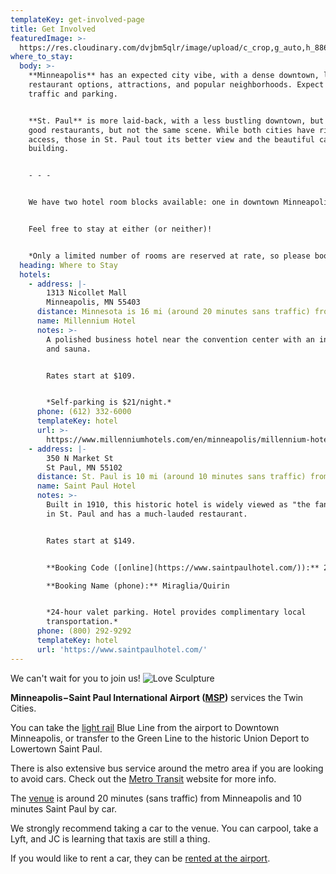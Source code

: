 ```yaml
---
templateKey: get-involved-page
title: Get Involved
featuredImage: >-
  https://res.cloudinary.com/dvjbm5qlr/image/upload/c_crop,g_auto,h_886,w_3208/v1581403478/DSC_0167_17043.NEF_tngvwj.jpg
where_to_stay:
  body: >-
    **Minneapolis** has an expected city vibe, with a dense downtown, lots of
    restaurant options, attractions, and popular neighborhoods. Expect city
    traffic and parking.


    **St. Paul** is more laid-back, with a less bustling downtown, but plenty of
    good restaurants, but not the same scene. While both cities have river
    access, those in St. Paul tout its better view and the beautiful capitol
    building.


    - - -


    We have two hotel room blocks available: one in downtown Minneapolis and one in downtown Saint Paul.


    Feel free to stay at either (or neither)!


    *Only a limited number of rooms are reserved at rate, so please book early.*
  heading: Where to Stay
  hotels:
    - address: |-
        1313 Nicollet Mall
        Minneapolis, MN 55403
      distance: Minnesota is 16 mi (around 20 minutes sans traffic) from our venue.
      name: Millennium Hotel
      notes: >-
        A polished business hotel near the convention center with an indoor pool
        and sauna.


        Rates start at $109.


        *Self-parking is $21/night.*
      phone: (612) 332-6000
      templateKey: hotel
      url: >-
        https://www.millenniumhotels.com/en/minneapolis/millennium-hotel-minneapolis/
    - address: |-
        350 N Market St
        St Paul, MN 55102
      distance: St. Paul is 10 mi (around 10 minutes sans traffic) from our venue.
      name: Saint Paul Hotel
      notes: >-
        Built in 1910, this historic hotel is widely viewed as "the fancy one"
        in St. Paul and has a much-lauded restaurant.


        Rates start at $149.


        **Booking Code ([online](https://www.saintpaulhotel.com/)):** 200620QUIR  

        **Booking Name (phone):** Miraglia/Quirin


        *24-hour valet parking. Hotel provides complimentary local
        transportation.*
      phone: (800) 292-9292
      templateKey: hotel
      url: 'https://www.saintpaulhotel.com/'
---
```

We can't wait for you to join us!
![Love Sculpture](https://res.cloudinary.com/dvjbm5qlr/image/upload/c_crop,g_north,h_3450,w_3024/v1581202922/get_involved/IMG_2250_kwlped.jpg)

**Minneapolis−Saint Paul International Airport ([MSP](https://www.mspairport.com/))** services the Twin Cities.

You can take the [light rail](https://www.metrotransit.org/metro) Blue Line from the airport to Downtown Minneapolis, or transfer to the Green Line to the historic Union Deport to Lowertown Saint Paul.

There is also extensive bus service around the metro area if you are looking to avoid cars. Check out the [Metro Transit](https://www.metrotransit.org/trip-planner) website for more info.

The [venue](https://www.google.com/maps/place/Bruentrup+Heritage+Farm+and+the+Maplewood+Historical+Society/@45.035173,-93.0090352,15z/data=!4m5!3m4!1s0x0:0xf2366bbf258a29da!8m2!3d45.035173!4d-93.0090352) is around 20 minutes (sans traffic) from Minneapolis and 10 minutes Saint Paul by car.

We strongly recommend taking a car to the venue. You can carpool, take a Lyft, and JC is learning that taxis are still a thing.

If you would like to rent a car, they can be [rented at the airport](https://www.mspairport.com/directions/ground-transportation/car-rentals).

